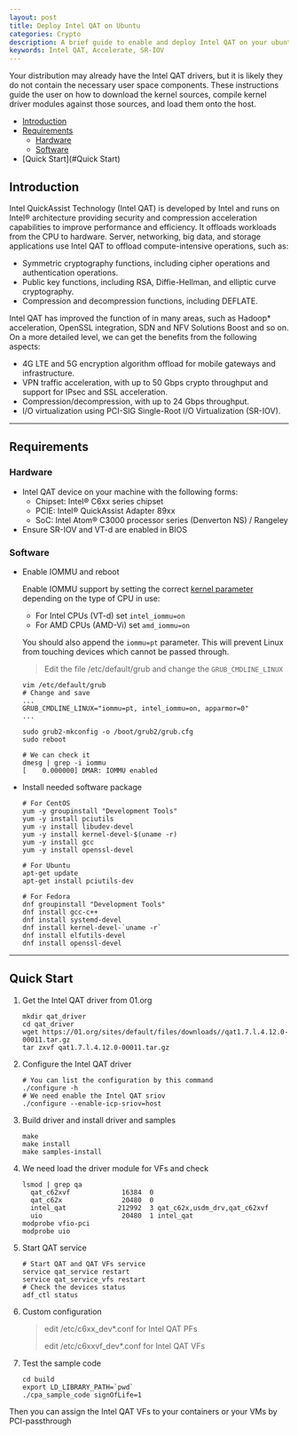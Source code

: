 ```yaml
---
layout: post
title: Deploy Intel QAT on Ubuntu
categories: Crypto
description: A brief guide to enable and deploy Intel QAT on your ubuntu server
keywords: Intel QAT, Accelerate, SR-IOV 
---
```

Your distribution may already have the Intel QAT drivers, but it is likely they do not contain the necessary user space components. These instructions guide the user on how to download the kernel sources, compile kernel driver modules against those sources, and load them onto the host.

* [Introduction](#Introduction)
* [Requirements](#Requirements)
    * [Hardware](#Hardware)
    * [Software](#Software)
* [Quick Start](#Quick Start)

## Introduction

Intel QuickAssist Technology (Intel QAT) is developed by Intel and runs on Intel® architecture providing security and compression acceleration capabilities to improve performance and efficiency. It offloads workloads from the CPU to hardware. Server, networking, big data, and storage applications use Intel QAT to offload compute-intensive operations, such as:

- Symmetric cryptography functions, including cipher operations and authentication operations.
- Public key functions, including RSA, Diffie-Hellman, and elliptic curve cryptography.
- Compression and decompression functions, including DEFLATE.

Intel QAT has improved the function of in many areas, such as Hadoop* acceleration, OpenSSL integration, SDN and NFV Solutions Boost and so on. On a more detailed level, we can get the benefits from the following aspects:

- 4G LTE and 5G encryption algorithm offload for mobile gateways and infrastructure.
- VPN traffic acceleration, with up to 50 Gbps crypto throughput and support for IPsec and SSL acceleration.
- Compression/decompression, with up to 24 Gbps throughput.
- I/O virtualization using PCI-SIG Single-Root I/O Virtualization (SR-IOV).

---

## Requirements

### Hardware

- Intel QAT device on your machine with the following forms:
  - Chipset: Intel® C6xx series chipset
  - PCIE: Intel® QuickAssist Adapter 89xx
  - SoC: Intel Atom® C3000 processor series (Denverton NS) / Rangeley
- Ensure SR-IOV and VT-d are enabled in BIOS

### Software

- Enable IOMMU and reboot

  Enable IOMMU support by setting the correct [kernel parameter](https://wiki.archlinux.org/index.php/Kernel_parameter) depending on the type of CPU in use:

  - For Intel CPUs (VT-d) set `intel_iommu=on`
  - For AMD CPUs (AMD-Vi) set `amd_iommu=on`

  You should also append the `iommu=pt` parameter. This will prevent Linux from touching devices which cannot be passed through.

  > Edit the file /etc/default/grub and change the `GRUB_CMDLINE_LINUX`

  ```shell
  vim /etc/default/grub
  # Change and save
  ...
  GRUB_CMDLINE_LINUX="iommu=pt, intel_iommu=on, apparmor=0"
  ...
  
  sudo grub2-mkconfig -o /boot/grub2/grub.cfg
  sudo reboot
  
  # We can check it
  dmesg | grep -i iommu
  [    0.000000] DMAR: IOMMU enabled
  ```

- Install needed software package

  ```shell
  # For CentOS
  yum -y groupinstall "Development Tools"
  yum -y install pciutils
  yum -y install libudev-devel
  yum -y install kernel-devel-$(uname -r)
  yum -y install gcc
  yum -y install openssl-devel
  
  # For Ubuntu
  apt-get update
  apt-get install pciutils-dev
  
  # For Fedora
  dnf groupinstall "Development Tools"
  dnf install gcc-c++
  dnf install systemd-devel
  dnf install kernel-devel-`uname -r`
  dnf install elfutils-devel
  dnf install openssl-devel
  ```

---

## Quick Start

1. Get the Intel QAT driver from 01.org

   ```shell
   mkdir qat_driver
   cd qat_driver
   wget https://01.org/sites/default/files/downloads//qat1.7.l.4.12.0-00011.tar.gz
   tar zxvf qat1.7.l.4.12.0-00011.tar.gz
   ```

2. Configure the Intel QAT driver

   ```shell
   # You can list the configuration by this command
   ./configure -h
   # We need enable the Intel QAT sriov
   ./configure --enable-icp-sriov=host
   ```

3. Build driver and install driver and samples

   ```shell
   make
   make install
   make samples-install
   ```

4. We need load the driver module for VFs and check

   ```shell
   lsmod | grep qa
     qat_c62xvf             16384  0
     qat_c62x               20480  0
     intel_qat             212992  3 qat_c62x,usdm_drv,qat_c62xvf
     uio                    20480  1 intel_qat
   modprobe vfio-pci
   modprobe uio
   ```

5. Start QAT service

   ```shell
   # Start QAT and QAT VFs service
   service qat_service restart
   service qat_service_vfs restart
   # Check the devices status
   adf_ctl status
   ```

6. Custom configuration

   > edit /etc/c6xx_dev*.conf for Intel QAT PFs
   >
   > edit /etc/c6xxvf_dev*.conf for Intel QAT VFs

7. Test the sample code

   ```shell
   cd build
   export LD_LIBRARY_PATH=`pwd`
   ./cpa_sample_code signOfLife=1
   ```


Then you can assign the Intel QAT VFs to your containers or your VMs by PCI-passthrough